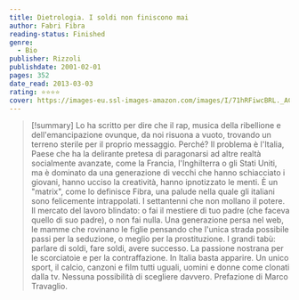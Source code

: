 ```yaml
---
title: Dietrologia. I soldi non finiscono mai
author: Fabri Fibra
reading-status: Finished
genre:
  - Bio
publisher: Rizzoli
publishdate: 2001-02-01
pages: 352
date_read: 2013-03-03
rating: ⭐⭐⭐⭐
cover: https://images-eu.ssl-images-amazon.com/images/I/71hRFiwcBRL._AC_UL600_SR600,600_.jpg
---
```

>[!summary]
>Lo ha scritto per dire che il rap, musica della ribellione e dell'emancipazione ovunque, da noi risuona a vuoto, trovando un terreno sterile per il proprio messaggio. Perché? Il problema è l'Italia, Paese che ha la delirante pretesa di paragonarsi ad altre realtà socialmente avanzate, come la Francia, l'Inghilterra o gli Stati Uniti, ma è dominato da una generazione di vecchi che hanno schiacciato i giovani, hanno ucciso la creatività, hanno ipnotizzato le menti. È un "matrix", come lo definisce Fibra, una palude nella quale gli italiani sono felicemente intrappolati. I settantenni che non mollano il potere. Il mercato del lavoro blindato: o fai il mestiere di tuo padre (che faceva quello di suo padre), o non fai nulla. Una generazione persa nel web, le mamme che rovinano le figlie pensando che l'unica strada possibile passi per la seduzione, o meglio per la prostituzione. I grandi tabù: parlare di soldi, fare soldi, avere successo. La passione nostrana per le scorciatoie e per la contraffazione. In Italia basta apparire. Un unico sport, il calcio, canzoni e film tutti uguali, uomini e donne come clonati dalla tv. Nessuna possibilità di scegliere davvero. Prefazione di Marco Travaglio.